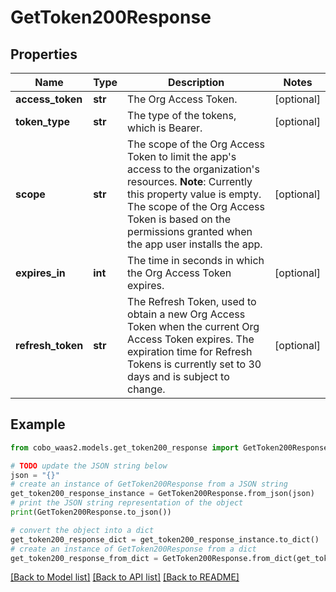 # GetToken200Response


## Properties

Name | Type | Description | Notes
------------ | ------------- | ------------- | -------------
**access_token** | **str** | The Org Access Token. | [optional] 
**token_type** | **str** | The type of the tokens, which is Bearer. | [optional] 
**scope** | **str** | The scope of the Org Access Token to limit the app&#39;s access to the organization&#39;s resources.  **Note**: Currently this property value is empty. The scope of the Org Access Token is based on the permissions granted when the app user installs the app.  | [optional] 
**expires_in** | **int** | The time in seconds in which the Org Access Token expires. | [optional] 
**refresh_token** | **str** | The Refresh Token, used to obtain a new Org Access Token when the current Org Access Token expires. The expiration time for Refresh Tokens is currently set to 30 days and is subject to change. | [optional] 

## Example

```python
from cobo_waas2.models.get_token200_response import GetToken200Response

# TODO update the JSON string below
json = "{}"
# create an instance of GetToken200Response from a JSON string
get_token200_response_instance = GetToken200Response.from_json(json)
# print the JSON string representation of the object
print(GetToken200Response.to_json())

# convert the object into a dict
get_token200_response_dict = get_token200_response_instance.to_dict()
# create an instance of GetToken200Response from a dict
get_token200_response_from_dict = GetToken200Response.from_dict(get_token200_response_dict)
```
[[Back to Model list]](../README.md#documentation-for-models) [[Back to API list]](../README.md#documentation-for-api-endpoints) [[Back to README]](../README.md)


